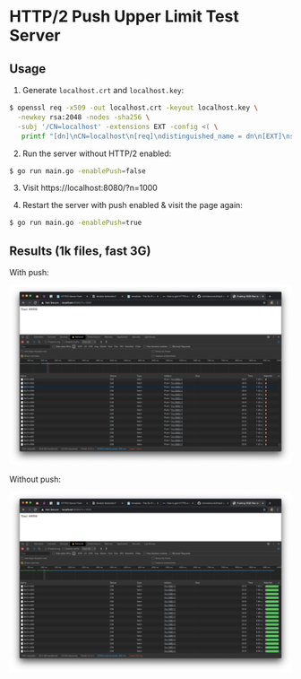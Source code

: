 # HTTP/2 Push Upper Limit Test Server

## Usage

1. Generate `localhost.crt` and `localhost.key`:

```sh
$ openssl req -x509 -out localhost.crt -keyout localhost.key \
  -newkey rsa:2048 -nodes -sha256 \
  -subj '/CN=localhost' -extensions EXT -config <( \
   printf "[dn]\nCN=localhost\n[req]\ndistinguished_name = dn\n[EXT]\nsubjectAltName=DNS:localhost\nkeyUsage=digitalSignature\nextendedKeyUsage=serverAuth")
```

2. Run the server without HTTP/2 enabled:

```sh
$ go run main.go -enablePush=false
```

3. Visit https://localhost:8080/?n=1000

4. Restart the server with push enabled & visit the page again:

```sh
$ go run main.go -enablePush=true
```

## Results (1k files, fast 3G)

With push:

![with push](./assets/with_push.png)

Without push:

![without push](./assets/without_push.png)
